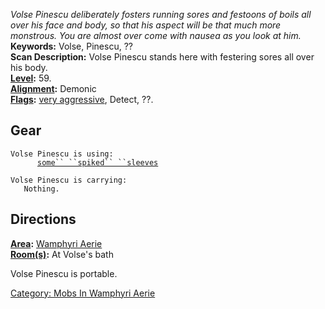 *Volse Pinescu deliberately fosters running sores and festoons of boils
all over his face and body, so that his aspect will be that much more
monstrous. You are almost over come with nausea as you look at him.*  
**Keywords:** Volse, Pinescu, ??  
**Scan Description:** Volse Pinescu stands here with festering sores all
over his body.  
**[Level](Level "wikilink"):** 59.  
**[Alignment](Alignment "wikilink"):** Demonic  
**[Flags](:Category:_Mob_Types "wikilink"):** [very
aggressive](Aggressive_Mobs "wikilink"), Detect, ??.  

## Gear

`Volse Pinescu is using:`  
`   `<worn on arms>`   `[`some`` ``spiked`` ``sleeves`](Spiked_Sleeves "wikilink")

`Volse Pinescu is carrying:`  
`   Nothing.`

## Directions

**[Area](:Category:_Areas "wikilink"):** [ Wamphyri
Aerie](:Category:_Wamphyri_Aerie "wikilink")  
**[Room(s)](:Category:_Rooms "wikilink"):** At Volse's bath

Volse Pinescu is portable.  

[Category: Mobs In Wamphyri
Aerie](Category:_Mobs_In_Wamphyri_Aerie "wikilink")
